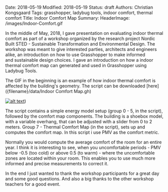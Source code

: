 Date: 2018-05-19
Modified: 2018-05-19
Status: draft
Authors: Christian Kongsgaard
Tags: grasshopper, ladybug tools, indoor comfort, thermal comfort
Title: Indoor Comfort Map
Summary:
HeaderImage: /images/Indoor-Comfort.gif


In the middle of May, 2018, I gave presentation on evaluating indoor thermal comfort as part of a workshop organized by 
the research project Nordic Built STED - Sustainable Transformation and Environmental Design. The workshop was meant to 
give interested parties, architects and engineers alike, an introduction on how to use Grasshopper to make informed  
and sustainable design choices.  I gave an introduction on how a indoor thermal comfort map can generated and used in 
Grasshopper using Ladybug Tools. 

The GIF in the beginning is an example of how indoor thermal comfort is affected by the building's geometry.
The script can be downloaded [here]({filename}/data/Indoor Comfort Map.gh) 

[![alt text]({filename}/images/script_indoor_comfort_small.png)]({filename}/images/script_indoor_comfort.png)) 

The script contains a simple energy model setup (group 0 - 5, in the script), followed by the comfort map components.
The building is a shoebox model, with a variable overhang, that can be adjusted with a slider from 0 to 2 meters. 
Group 7 - Thermal Comfort Map (in the script), sets up and computes the comfort map. In this script i use PMV as the 
comfort metric. 

Normally you would compute the average comfort of the room for an entire year. I think it is interesting to see, when 
you uncomfortable periods - PMV below -0.5 (too cold) or above 0.5 (to warm) - where the uncomfortable zones are located 
within your room. This enables you to use much more informed and precise measurements to correct it.    

In the end I just wanted to thank the workshop participants for a great day and some good questions. And also a big thanks 
to the other workshop teachers for a good event. 